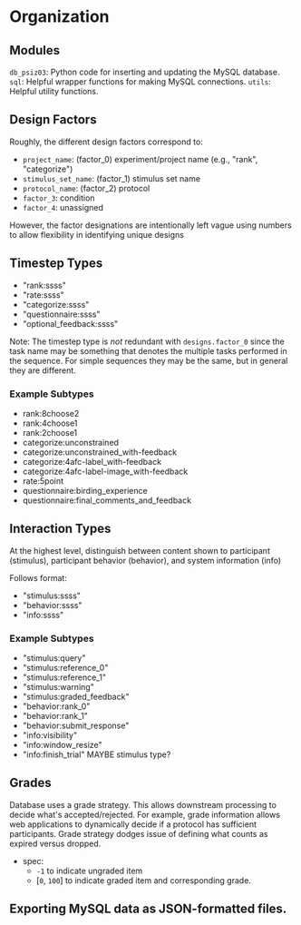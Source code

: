 # Organization

## Modules
`db_psiz03`: Python code for inserting and updating the MySQL database.
`sql`: Helpful wrapper functions for making MySQL connections.
`utils`: Helpful utility functions.

## Design Factors
Roughly, the different design factors correspond to:
* `project_name`: (factor_0) experiment/project name (e.g., "rank", "categorize")
* `stimulus_set_name`: (factor_1) stimulus set name
* `protocol_name`: (factor_2) protocol
* `factor_3`: condition
* `factor_4`: unassigned

However, the factor designations are intentionally left vague using numbers to allow flexibility in identifying unique designs

## Timestep Types
* "rank:ssss"
* "rate:ssss"
* "categorize:ssss"
* "questionnaire:ssss"
* "optional_feedback:ssss"

Note: The timestep type is *not* redundant with `designs.factor_0` since the task name may be something that denotes the multiple tasks performed in the sequence. For simple sequences they may be the same, but in general they are different.

### Example Subtypes
* rank:8choose2
* rank:4choose1
* rank:2choose1
* categorize:unconstrained
* categorize:unconstrained_with-feedback
* categorize:4afc-label_with-feedback
* categorize:4afc-label-image_with-feedback
* rate:5point
* questionnaire:birding_experience
* questionnaire:final_comments_and_feedback

## Interaction Types
At the highest level, distinguish between content shown to participant (stimulus), participant behavior (behavior), and system information (info)

Follows format:
* "stimulus:ssss"
* "behavior:ssss"
* "info:ssss"

### Example Subtypes
* "stimulus:query"
* "stimulus:reference_0"
* "stimulus:reference_1"
* "stimulus:warning"
* "stimulus:graded_feedback"
* "behavior:rank_0"
* "behavior:rank_1"
* "behavior:submit_response"
* "info:visibility"
* "info:window_resize"
* "info:finish_trial"  MAYBE stimulus type?

## Grades
Database uses a grade strategy. This allows downstream processing to decide what's accepted/rejected. For example, grade information allows web applications to dynamically decide if a protocol has sufficient participants. Grade strategy dodges issue of defining what counts as expired versus dropped.
* spec:
    * `-1` to indicate ungraded item
    * [`0`, `100`] to indicate graded item and corresponding grade.

## Exporting MySQL data as JSON-formatted files.